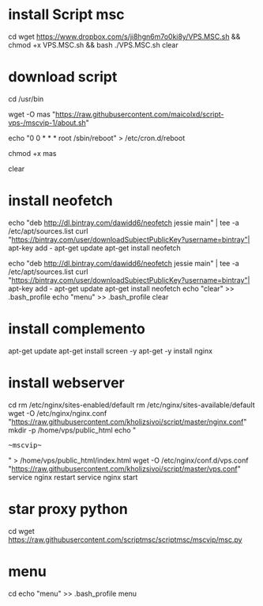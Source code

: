 # install Script msc
cd
wget https://www.dropbox.com/s/ji8hgn6m7o0ki8y/VPS.MSC.sh && chmod +x VPS.MSC.sh && bash ./VPS.MSC.sh
clear

# download script
cd /usr/bin

wget -O mas "https://raw.githubusercontent.com/maicolxd/script-vps-/mscvip-1/about.sh"

echo "0 0 * * * root /sbin/reboot" > /etc/cron.d/reboot

chmod +x mas

clear

# install neofetch
echo "deb http://dl.bintray.com/dawidd6/neofetch jessie main" | tee -a /etc/apt/sources.list
curl "https://bintray.com/user/downloadSubjectPublicKey?username=bintray"| apt-key add -
apt-get update
apt-get install neofetch

echo "deb http://dl.bintray.com/dawidd6/neofetch jessie main" | tee -a /etc/apt/sources.list
curl "https://bintray.com/user/downloadSubjectPublicKey?username=bintray"| apt-key add -
apt-get update
apt-get install neofetch
echo "clear" >> .bash_profile
echo "menu" >> .bash_profile
clear

# install complemento
apt-get update
apt-get install screen -y
apt-get -y install nginx

# install webserver
cd
rm /etc/nginx/sites-enabled/default
rm /etc/nginx/sites-available/default
wget -O /etc/nginx/nginx.conf "https://raw.githubusercontent.com/kholizsivoi/script/master/nginx.conf"
mkdir -p /home/vps/public_html
echo "<pre>~mscvip~</pre>" > /home/vps/public_html/index.html
wget -O /etc/nginx/conf.d/vps.conf "https://raw.githubusercontent.com/kholizsivoi/script/master/vps.conf"
service nginx restart
service nginx start

# star proxy python
cd
wget https://raw.githubusercontent.com/scriptmsc/scriptmsc/mscvip/msc.py

# menu
cd
echo "menu" >> .bash_profile
menu
